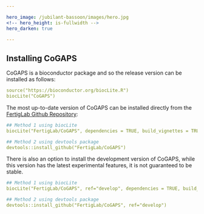 ```yaml
---

hero_image: /jubilant-bassoon/images/hero.jpg
<!-- hero_height: is-fullwidth -->
hero_darken: true

---
```


## Installing CoGAPS

CoGAPS is a bioconductor package and so the release version can be installed as follows:
```yaml
source("https://bioconductor.org/biocLite.R")
biocLite("CoGAPS")
```
The most up-to-date version of CoGAPS can be installed directly from the <a href="https://github.com/FertigLab/CoGAPS" target="_blank">FertigLab Github Repository</a>:
```yaml
## Method 1 using biocLite
biocLite("FertigLab/CoGAPS", dependencies = TRUE, build_vignettes = TRUE)

## Method 2 using devtools package
devtools::install_github("FertigLab/CoGAPS")
```
There is also an option to install the development version of CoGAPS, while this version has the latest experimental features, it is not guaranteed to be stable.
```yaml
## Method 1 using biocLite
biocLite("FertigLab/CoGAPS", ref="develop", dependencies = TRUE, build_vignettes = TRUE)

## Method 2 using devtools package
devtools::install_github("FertigLab/CoGAPS", ref="develop")
```
